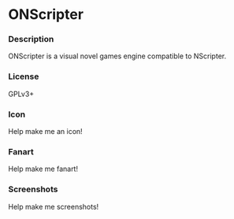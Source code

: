 # ONScripter

### Description

ONScripter is a visual novel games engine compatible to NScripter.

### License

GPLv3+

### Icon

Help make me an icon!

### Fanart

Help make me fanart!

### Screenshots

Help make me screenshots!
